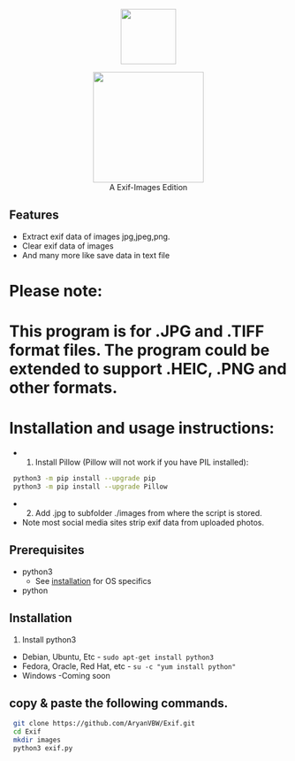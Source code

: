 
<p align="center">
<img src="https://github.com/AryanVBW/kali-Linux-Android/releases/download/1/removebackground.png" height="100">
</p>
<p align="center">
<img src="https://github.com/AryanVBW/Exif/releases/download/Exif/ExIF-Logo_BackgroundWhite.png" height="200"><br>
A Exif-Images Edition
</p>



## Features
- Extract exif data of images jpg,jpeg,png.
- Clear exif data of images 
- And many more like save data in text file
# Please note: 
# This program is for .JPG and .TIFF format files. The program could be extended to support .HEIC, .PNG and other formats.
# Installation and usage instructions:
- 1. Install Pillow (Pillow will not work if you have PIL installed):
 ```bash 
  python3 -m pip install --upgrade pip
  python3 -m pip install --upgrade Pillow
 ```
- 2. Add .jpg to subfolder ./images from where the script is stored. 
- Note most social media sites strip exif data from uploaded photos.
## Prerequisites 
 - python3
    - See [installation](#Installation) for OS specifics
 - python

## Installation 
1. Install python3
 - Debian, Ubuntu, Etc
        - `sudo apt-get install python3`
 - Fedora, Oracle, Red Hat, etc
        -  `su -c "yum install python"`
 - Windows 
      -Coming soon
## copy & paste the  following commands.
```bash
 git clone https://github.com/AryanVBW/Exif.git
 cd Exif
 mkdir images
 python3 exif.py
```
